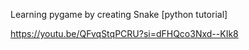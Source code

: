 Learning pygame by creating Snake [python tutorial]

https://youtu.be/QFvqStqPCRU?si=dFHQco3Nxd--KIk8
